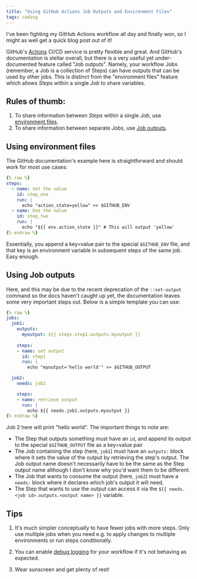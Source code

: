 ```yaml
---
title: "Using GitHub Actions Job Outputs and Environment Files"
tags: coding
---
```


I've been fighting my GitHub Actions workflow all day and finally won, so I
might as well get a quick blog post out of it!

<!-- more -->

GitHub's [Actions](https://docs.github.com/en/actions) CI/CD service is pretty
flexible and great. And GitHub's documentation is stellar overall, but there is
a very useful yet under-documented feature called "Job outputs". Namely, your
workflow Jobs (remember, a Job is a collection of Steps) can have outputs that
can be used by other jobs. This is distinct from the "environment files" feature
which allows *Steps* within a single *Job* to share variables.

## Rules of thumb:
1. To share information between *Steps* within a single *Job*, use [environment
   files](https://docs.github.com/en/actions/using-workflows/workflow-commands-for-github-actions#environment-files).
2. To share information between separate *Jobs*, use [Job
   outputs](https://docs.github.com/en/actions/using-jobs/defining-outputs-for-jobs).

## Using environment files

The GitHub documentation's example here is straightforward and should work for
most use cases:

```yaml
{% raw %}
steps:
  - name: Set the value
    id: step_one
    run: |
      echo "action_state=yellow" >> $GITHUB_ENV
  - name: Use the value
    id: step_two
    run: |
      echo "${{ env.action_state }}" # This will output 'yellow'
{% endraw %}
```

Essentially, you append a key=value pair to the special `$GITHUB_ENV` file, and
that key is an environment variable in subsequent steps of the same job. Easy
enough.

## Using Job outputs

Here, and this may be due to the recent deprecation of the `::set-output`
command so the docs haven't caught up yet, the documentation leaves some very
important steps out. Below is a simple template you can use:

```yaml
{% raw %}
jobs:
  job1:
    outputs:
      myoutput: ${{ steps.step1.outputs.myoutput }}
    
    steps:
    - name: set output
      id: step1
      run: |
        echo "myoutput='hello world'" >> $GITHUB_OUTPUT

  job2:
    needs: job1

    steps:
    - name: retrieve output
      run: |
        echo ${{ needs.job1.outputs.myoutput }}
{% endraw %}
```

Job 2 here will print "hello world". The important things to note are:
- The Step that outputs something must have an `id`, and append its output to
  the special `$GITHUB_OUTPUT` file as a key=value pair
- The Job containing the step (here, `job1`) must have an `outputs:` block where
  it sets the value of the output by retrieving the step's output. The Job
  output name doesn't necessarily have to be the same as the Step output name
  although I don't know why you'd want them to be different.
- The Job that wants to consume the output (here, `job2`) must have a `needs:`
  block where it declares which job's output it will need.
- The Step that wants to use the output can access it via the `${{ needs.<job
  id>.outputs.<output name> }}` variable.

## Tips

1. It's much simpler conceptually to have fewer jobs with more steps. Only use
   multiple jobs when you need e.g. to apply changes to multiple environments or
   run steps conditionally.

2. You can enable [debug
   logging](https://docs.github.com/en/actions/monitoring-and-troubleshooting-workflows/enabling-debug-logging)
   for your workflow if it's not behaving as expected.

3. Wear sunscreen and get plenty of rest!
